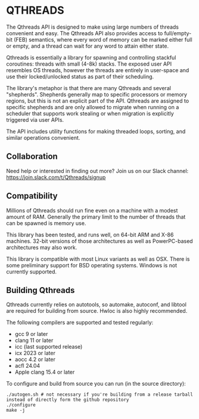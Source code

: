 QTHREADS
========

The Qthreads API is designed to make using large numbers of threads convenient and easy.
The Qthreads API also provides access to full/empty-bit (FEB) semantics,
 where every word of memory can be marked either full or empty,
 and a thread can wait for any word to attain either state.

Qthreads is essentially a library for spawning and controlling stackful coroutines:
 threads with small (4-8k) stacks.
The exposed user API resembles OS threads,
 however the threads are entirely in user-space and use their locked/unlocked status as part of their scheduling.

The library's metaphor is that there are many Qthreads and several "shepherds".
Shepherds generally map to specific processors or memory regions,
 but this is not an explicit part of the API.
Qthreads are assigned to specific shepherds and are only allowed to migrate
 when running on a scheduler that supports work stealing
 or when migration is explicitly triggered via user APIs.

The API includes utility functions for making threaded loops, sorting, and similar operations convenient.

## Collaboration

Need help or interested in finding out more? Join us on our Slack channel: https://join.slack.com/t/Qthreads/signup

## Compatibility

Millions of Qthreads should run fine even on a machine with a modest amount of RAM.
Generally the primary limit to the number of threads that can be spawned is memory use.

This library has been tested, and runs well, on 64-bit ARM and X-86 machines.
32-bit versions of those architectures as well as PowerPC-based architectures may also work.

This library is compatible with most Linux variants as well as OSX.
There is some preliminary support for BSD operating systems.
Windows is not currently supported.

## Building Qthreads

Qthreads currently relies on autotools, so automake, autoconf, and libtool are required for building from source.
Hwloc is also highly recommended.

The following compilers are supported and tested regularly:
- gcc 9 or later
- clang 11 or later
- icc (last supported release)
- icx 2023 or later
- aocc 4.2 or later
- acfl 24.04
- Apple clang 15.4 or later

To configure and build from source you can run (in the source directory):

```
./autogen.sh # not necessary if you're building from a release tarball instead of directly form the github repository
./configure
make -j
```

